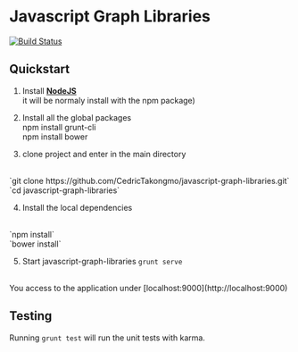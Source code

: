 # Javascript Graph Libraries

[![Build Status](https://travis-ci.org/CedricTakongmo/javascript-graph-libraries.svg?branch=master)](https://travis-ci.org/CedricTakongmo/javascript-graph-libraries)

## Quickstart

1. Install [**NodeJS**](https://nodejs.org/en/download/)
</br>it will be normaly install with the npm package)

2. Install all the global packages
</br>npm install grunt-cli
</br>npm install bower

3. clone project and enter in the main directory
</br>
`git clone https://github.com/CedricTakongmo/javascript-graph-libraries.git`
</br>
`cd javascript-graph-libraries`

4. Install the local dependencies 
</br>
`npm install`
</br>
`bower install`  

5. Start javascript-graph-libraries
`grunt serve`
</br>
You access to the application under [localhost:9000](http://localhost:9000)

## Testing

Running `grunt test` will run the unit tests with karma.

